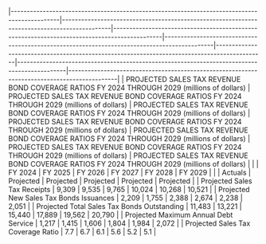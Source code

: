 |---------------------------------------------------------------------------------------------|---------------------------------------------------------------------------------------------|---------------------------------------------------------------------------------------------|---------------------------------------------------------------------------------------------|---------------------------------------------------------------------------------------------|---------------------------------------------------------------------------------------------|---------------------------------------------------------------------------------------------|
| PROJECTED SALES TAX REVENUE BOND COVERAGE RATIOS FY 2024 THROUGH 2029 (millions of dollars) | PROJECTED SALES TAX REVENUE BOND COVERAGE RATIOS FY 2024 THROUGH 2029 (millions of dollars) | PROJECTED SALES TAX REVENUE BOND COVERAGE RATIOS FY 2024 THROUGH 2029 (millions of dollars) | PROJECTED SALES TAX REVENUE BOND COVERAGE RATIOS FY 2024 THROUGH 2029 (millions of dollars) | PROJECTED SALES TAX REVENUE BOND COVERAGE RATIOS FY 2024 THROUGH 2029 (millions of dollars) | PROJECTED SALES TAX REVENUE BOND COVERAGE RATIOS FY 2024 THROUGH 2029 (millions of dollars) | PROJECTED SALES TAX REVENUE BOND COVERAGE RATIOS FY 2024 THROUGH 2029 (millions of dollars) |
|                                                                                             | FY 2024                                                                                     | FY 2025                                                                                     | FY 2026                                                                                     | FY 2027                                                                                     | FY 2028                                                                                     | FY 2029                                                                                     |
|                                                                                             | Actuals                                                                                     | Projected                                                                                   | Projected                                                                                   | Projected                                                                                   | Projected                                                                                   | Projected                                                                                   |
| Projected Sales Tax Receipts                                                                | 9,309                                                                                       | 9,535                                                                                       | 9,765                                                                                       | 10,024                                                                                      | 10,268                                                                                      | 10,521                                                                                      |
| Projected New Sales Tax Bonds Issuances                                                     | 2,209                                                                                       | 1,755                                                                                       | 2,388                                                                                       | 2,674                                                                                       | 2,238                                                                                       | 2,051                                                                                       |
| Projected Total Sales Tax Bonds Outstanding                                                 | 11,483                                                                                      | 13,221                                                                                      | 15,440                                                                                      | 17,889                                                                                      | 19,562                                                                                      | 20,790                                                                                      |
| Projected Maximum Annual Debt Service                                                       | 1,217                                                                                       | 1,415                                                                                       | 1,606                                                                                       | 1,804                                                                                       | 1,984                                                                                       | 2,072                                                                                       |
| Projected Sales Tax Coverage Ratio                                                          | 7.7                                                                                         | 6.7                                                                                         | 6.1                                                                                         | 5.6                                                                                         | 5.2                                                                                         | 5.1                                                                                         |